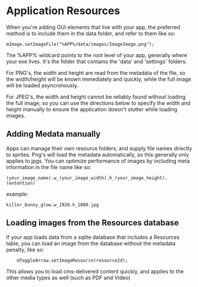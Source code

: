 Application Resources
=========================

When you're adding GUI elements that live with your app, the preferred method is to include them in the data folder, and refer to them like so:

    mImage.setImageFile("%APP%/data/images/ImageImage.png");
    
The %APP% wildcard points to the root level of your app, generally where your exe lives. It's the folder that contains the 'data' and 'settings' folders. 

For PNG's, the width and height are read from the metadata of the file, so the width/height will be known immediately and quickly, while the full image will be loaded asyncronously. 

For JPEG's, the width and height cannot be reliably found without loading the full image, so you can use the directions below to specify the width and height manually to ensure the application doesn't stutter while loading images.

Adding Medata manually
-----------------------------
Apps can manage their own resource folders, and supply file names directly to sprites. Png's will load the metadata automatically, so this generally only applies to jpgs. You can optimize performance of images by including meta information in the file name like so:

    (your_image_name).w_(your_image_width).h_(your_image_height).(extention)
	
example:

    killer_bunny_glow.w_1920.h_1080.jpg


Loading images from the Resources database
-------------------------------------

If your app loads data from a sqlite database that includes a Resources table, you can load an image from the database without the metadata penalty, like so:

    	mToggleArrow.setImageResource(resourceId);
    	
This allows you to load cms-delivered content quickly, and applies to the other media types as well (such as PDF and Video)
